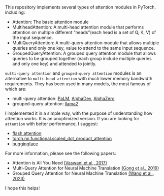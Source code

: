 This repository implements several types of attention modules in PyTorch, including:

* Attention: The basic attention module
* MultiheadAttention: A multi-head attention module that performs attention on multiple different "heads"(each head is a set of Q, K, V) of the input sequence.
* MultiQueryAttention: A multi-query attention module that allows multiple queries and only one key, value to attend to the same input sequence.
* GroupedQueryAttention: A grouped query attention module that allows queries to be grouped together (each group include multiple queries and only one key) and attended to jointly.

`multi-query attention` and `grouped-query attention` modules is an alternative to `multi-head attention` with much lower memory bandwidth requirements. They has been used in many models, the most famous of which are:
* multi-query attention: [PaLM](https://arxiv.org/abs/2204.02311v5), [AlphaDev](https://www.nature.com/articles/s41586-023-06004-9), [AlphaZero](https://arxiv.org/pdf/1712.01815v1.pdf)
* grouped-query attention: [llama2](https://ai.meta.com/blog/llama-2/)

I implemented it in a simple way, with the purpose of understanding how attention works. It is an unoptimized version.
If you are looking for `attention` with better performance, I suggest:
* [flash attention](https://github.com/Dao-AILab/flash-attention)
* [torch.nn.functional.scaled_dot_product_attention](https://github.com/pytorch/pytorch/blob/main/torch/nn/functional.py#L4903)
* [huggingface](https://github.com/huggingface/transformers)


For more information, please see the following papers:
* Attention is All You Need [(Vaswani et al., 2017)](https://arxiv.org/abs/1706.03762)
* Multi-Query Attention for Neural Machine Translation [(Gong et al., 2019)](https://arxiv.org/pdf/1911.02150.pdf)
* Grouped Query Attention for Neural Machine Translation [(Wang et al., 2023)](https://arxiv.org/pdf/2305.13245.pdf)

I hope this helps!
